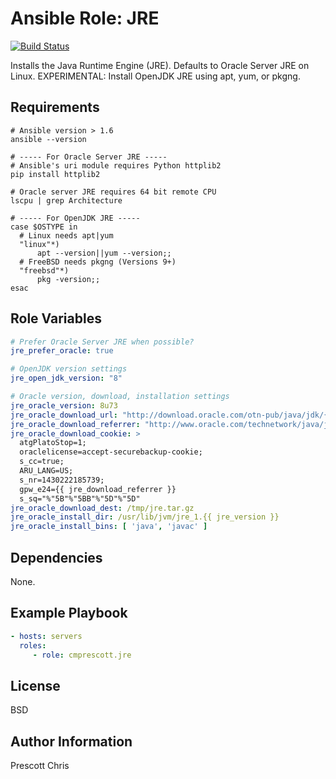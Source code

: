 Ansible Role: JRE
=========
[![Build Status](https://travis-ci.org/cmprescott/ansible-role-jre.svg?branch=master)](https://travis-ci.org/cmprescott/ansible-role-jre)

Installs the Java Runtime Engine (JRE). Defaults to Oracle Server JRE on Linux. EXPERIMENTAL: Install OpenJDK JRE using apt, yum, or pkgng.

Requirements
------------

```shell
# Ansible version > 1.6
ansible --version

# ----- For Oracle Server JRE -----
# Ansible's uri module requires Python httplib2
pip install httplib2

# Oracle server JRE requires 64 bit remote CPU 
lscpu | grep Architecture

# ----- For OpenJDK JRE -----
case $OSTYPE in
  # Linux needs apt|yum
  "linux"*)
      apt --version||yum --version;;
  # FreeBSD needs pkgng (Versions 9+)
  "freebsd"*)
      pkg -version;;
esac
```

Role Variables
--------------

```yaml
# Prefer Oracle Server JRE when possible?
jre_prefer_oracle: true

# OpenJDK version settings
jre_open_jdk_version: "8"

# Oracle version, download, installation settings
jre_oracle_version: 8u73
jre_oracle_download_url: "http://download.oracle.com/otn-pub/java/jdk/{{ jre_version }}-b14/server-jre-{{ jre_version }}-linux-x64.tar.gz"
jre_oracle_download_referrer: "http://www.oracle.com/technetwork/java/javase/downloads/server-jre8-downloads-2133154.html" 
jre_oracle_download_cookie: >
  atgPlatoStop=1; 
  oraclelicense=accept-securebackup-cookie; 
  s_cc=true; 
  ARU_LANG=US; 
  s_nr=1430222185739; 
  gpw_e24={{ jre_download_referrer }}
  s_sq="%"5B"%"5BB"%"5D"%"5D"
jre_oracle_download_dest: /tmp/jre.tar.gz
jre_oracle_install_dir: /usr/lib/jvm/jre_1.{{ jre_version }}
jre_oracle_install_bins: [ 'java', 'javac' ]
```

Dependencies
------------

None.

Example Playbook
----------------

```yaml
- hosts: servers
  roles:
     - role: cmprescott.jre
```

License
-------

BSD

Author Information
------------------

Prescott Chris
